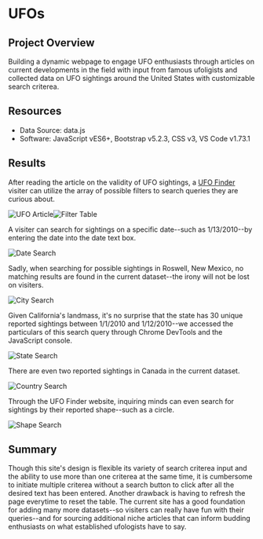 # UFOs
## Project Overview
Building a dynamic webpage to engage UFO enthusiasts through articles on current developments in the field with input from famous ufoligists and collected data on UFO sightings around the United States with customizable search criterea.

## Resources
 - Data Source: data.js
 - Software: JavaScript vES6+, Bootstrap v5.2.3, CSS v3, VS Code v1.73.1

## Results
After reading the article on the validity of UFO sightings, a [UFO Finder](https://jay-ni13.github.io/UFOs/index.html) visiter can utilize the array of possible filters to search queries they are curious about.

![UFO Article]()![Filter Table]()

A visiter can search for sightings on a specific date--such as 1/13/2010--by entering the date into the date text box.

![Date Search]()

Sadly, when searching for possible sightings in Roswell, New Mexico, no matching results are found in the current dataset--the irony will not be lost on visiters.

![City Search]()

Given California's landmass, it's no surprise that the state has 30 unique reported sightings between 1/1/2010 and 1/12/2010--we accessed the particulars of this search query through Chrome DevTools and the JavaScript console.

![State Search]()

There are even two reported sightings in Canada in the current dataset.

![Country Search]()

Through the UFO Finder website, inquiring minds can even search for sightings by their reported shape--such as a circle.

![Shape Search]()


## Summary
Though this site's design is flexible its variety of search criterea input and the ability to use more than one criterea at the same time, it is cumbersome to initiate multiple criterea without a search button to click after all the desired text has been entered. Another drawback is having to refresh the page everytime to reset the table.
The current site has a good foundation for adding many more datasets--so visiters can really have fun with their queries--and for sourcing additional niche articles that can inform budding enthusiasts on what established ufologists have to say.
